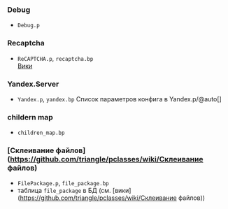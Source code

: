 ### Debug
* `Debug.p`

### Recaptcha
* `ReCAPTCHA.p`, `recaptcha.bp`  
[Вики](https://github.com/triangle/pclasses/wiki/Recaptcha)

### Yandex.Server
* `Yandex.p`, `yandex.bp`
Список параметров конфига в Yandex.p/@auto[] 

### childern map
* `children_map.bp`  

### [Склеивание файлов](https://github.com/triangle/pclasses/wiki/Склеивание файлов)
* `FilePackage.p`, `file_package.bp`
* таблица `file_package` в БД (см. [вики](https://github.com/triangle/pclasses/wiki/Склеивание файлов))